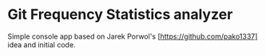 # Git Frequency Statistics analyzer

Simple console app based on Jarek Porwol's [https://github.com/pako1337] idea and initial code.
